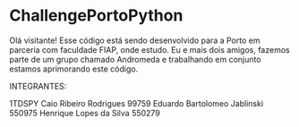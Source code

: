 # ChallengePortoPython
Olá visitante! Esse código está sendo desenvolvido para a Porto em parceria com faculdade FIAP, onde estudo. Eu e mais dois amigos, fazemos parte de um grupo chamado Andromeda e trabalhando em conjunto estamos aprimorando este código.

INTEGRANTES:

1TDSPY
Caio Ribeiro Rodrigues 99759
Eduardo Bartolomeo Jablinski 550975 
Henrique Lopes da Silva 550279 